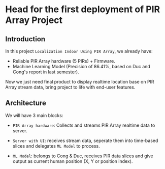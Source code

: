 # Head for the first deployment of **PIR Array Project** 

## Introduction

In this project `Localization Indoor Using PIR Array`, we already have:

- Reliable PIR Array hardware (5 PIRs) + Firmware. 
- Machine Learning Model (Precision of 86.41%, based on Duc and Cong's report in last semester).

Now we just need final product to display realtime location base on PIR Array stream data, bring 
project to life with end-user features.

## Architecture

We will have 3 main blocks:

- `PIR Array hardware`: Collects and streams PIR Array realtime data to server.

- `Server with UI`: receives stream data, seperate them into time-based slices and delegates `ML Model` to process.

- `ML Model`: belongs to Cong & Duc, receives PIR data slices and give output as current human position (X, Y or position index).


